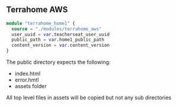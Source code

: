 ## Terrahome AWS

```terraform
module "terrahome_home1" {
  source = "./modules/terrahome_aws"
  user_uuid = var.teacherseat_user_uuid
  public_path = var.home1_public_path
  content_version = var.content_version
}
```

The public directory expects the following:
- index.html
- error.hmtl
- assets folder

All top level files in assets will be copied but not any sub directories

